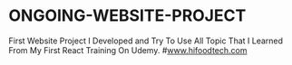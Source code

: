 # ONGOING-WEBSITE-PROJECT
First Website Project I Developed and Try To Use All Topic That I Learned From My First React Training On Udemy.
#www.hifoodtech.com
